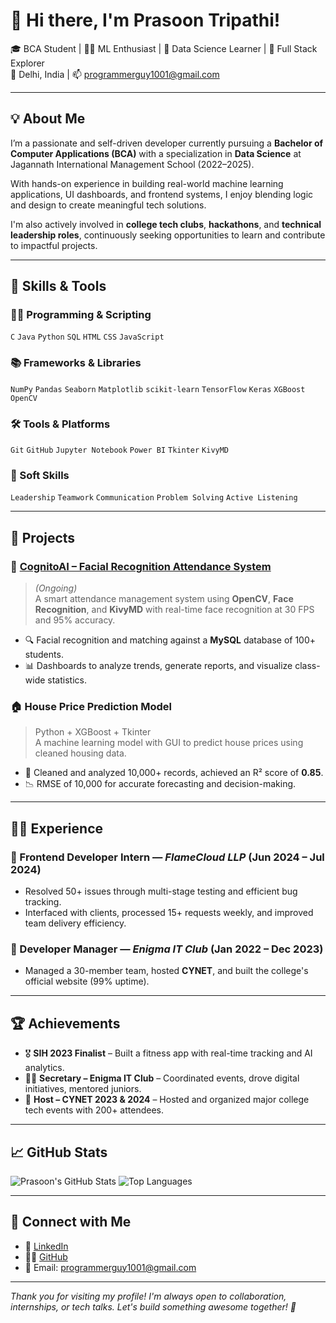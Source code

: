 # 👋 Hi there, I'm Prasoon Tripathi!

🎓 BCA Student | 👨‍💻 ML Enthusiast | 🧠 Data Science Learner | 🎯 Full Stack Explorer  
📍 Delhi, India | 📫 programmerguy1001@gmail.com

---

## 💡 About Me

I’m a passionate and self-driven developer currently pursuing a **Bachelor of Computer Applications (BCA)** with a specialization in **Data Science** at Jagannath International Management School (2022–2025).

With hands-on experience in building real-world machine learning applications, UI dashboards, and frontend systems, I enjoy blending logic and design to create meaningful tech solutions.

I'm also actively involved in **college tech clubs**, **hackathons**, and **technical leadership roles**, continuously seeking opportunities to learn and contribute to impactful projects.

---

## 🔧 Skills & Tools

### 👨‍💻 Programming & Scripting
`C` `Java` `Python` `SQL` `HTML` `CSS` `JavaScript`

### 📚 Frameworks & Libraries
`NumPy` `Pandas` `Seaborn` `Matplotlib` `scikit-learn` `TensorFlow` `Keras` `XGBoost` `OpenCV`

### 🛠️ Tools & Platforms
`Git` `GitHub` `Jupyter Notebook` `Power BI` `Tkinter` `KivyMD`

### 🧠 Soft Skills
`Leadership` `Teamwork` `Communication` `Problem Solving` `Active Listening`

---

## 🚀 Projects

### 🎯 [CognitoAI – Facial Recognition Attendance System](https://github.com/ProgrammerGuy3009/CognitoAI)
> *(Ongoing)*  
A smart attendance management system using **OpenCV**, **Face Recognition**, and **KivyMD** with real-time face recognition at 30 FPS and 95% accuracy.

- 🔍 Facial recognition and matching against a **MySQL** database of 100+ students.
- 📊 Dashboards to analyze trends, generate reports, and visualize class-wide statistics.

### 🏠 House Price Prediction Model
> Python + XGBoost + Tkinter  
A machine learning model with GUI to predict house prices using cleaned housing data.

- 🧹 Cleaned and analyzed 10,000+ records, achieved an R² score of **0.85**.
- 📉 RMSE of 10,000 for accurate forecasting and decision-making.

---

## 👨‍💼 Experience

### 💼 Frontend Developer Intern — *FlameCloud LLP* (Jun 2024 – Jul 2024)
- Resolved 50+ issues through multi-stage testing and efficient bug tracking.
- Interfaced with clients, processed 15+ requests weekly, and improved team delivery efficiency.

### 🧠 Developer Manager — *Enigma IT Club* (Jan 2022 – Dec 2023)
- Managed a 30-member team, hosted **CYNET**, and built the college's official website (99% uptime).

---

## 🏆 Achievements

- 🎖️ **SIH 2023 Finalist** – Built a fitness app with real-time tracking and AI analytics.
- 🧑‍💼 **Secretary – Enigma IT Club** – Coordinated events, drove digital initiatives, mentored juniors.
- 🎤 **Host – CYNET 2023 & 2024** – Hosted and organized major college tech events with 200+ attendees.

---

## 📈 GitHub Stats

![Prasoon's GitHub Stats](https://github-readme-stats.vercel.app/api?username=ProgrammerGuy3009&show_icons=true&theme=tokyonight)
![Top Languages](https://github-readme-stats.vercel.app/api/top-langs/?username=ProgrammerGuy3009&layout=compact&theme=tokyonight)

---

## 🔗 Connect with Me

- 💼 [LinkedIn](https://www.linkedin.com/in/programmerguy1001/)
- 🧑‍💻 [GitHub](https://github.com/ProgrammerGuy3009)
- 📧 Email: [programmerguy1001@gmail.com](mailto:programmerguy1001@gmail.com)

---

*Thank you for visiting my profile! I'm always open to collaboration, internships, or tech talks. Let's build something awesome together! 🚀*

